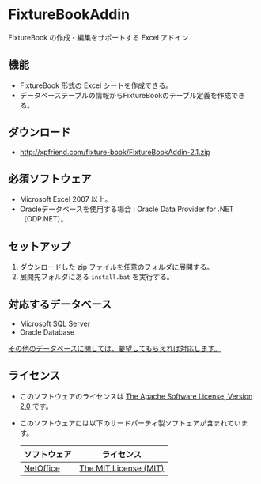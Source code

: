 FixtureBookAddin
================
FixtureBook の作成・編集をサポートする Excel アドイン

機能
----
*   FixtureBook 形式の Excel シートを作成できる。
*   データベーステーブルの情報からFixtureBookのテーブル定義を作成できる。


ダウンロード
------------
*   <http://xpfriend.com/fixture-book/FixtureBookAddin-2.1.zip>


必須ソフトウェア
----------------
*   Microsoft Excel 2007 以上。
*   Oracleデータベースを使用する場合 : Oracle Data Provider for .NET（ODP.NET）。


セットアップ
------------
1.  ダウンロードした zip ファイルを任意のフォルダに展開する。
2.  展開先フォルダにある `install.bat` を実行する。


対応するデータベース
--------------------
*   Microsoft SQL Server
*   Oracle Database

[その他のデータベースに関しては、要望してもらえれば対応します。](https://github.com/ototadana/FixtureBookAddin/issues)


ライセンス
----------
*   このソフトウェアのライセンスは [The Apache Software License, Version 2.0](http://www.apache.org/licenses/LICENSE-2.0.txt) です。
*   このソフトウェアには以下のサードパーティ製ソフトェアが含まれています。

    ソフトウェア                                | ライセンス
    ------------------------------------------- | ---------------------------------------------------------------
    [NetOffice](http://netoffice.codeplex.com/) | [The MIT License (MIT)](http://netoffice.codeplex.com/license)
